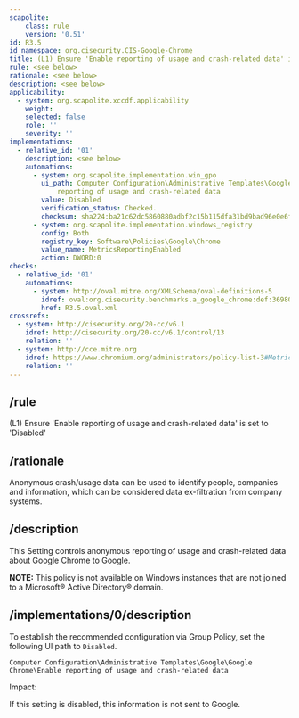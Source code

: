```yaml
---
scapolite:
    class: rule
    version: '0.51'
id: R3.5
id_namespace: org.cisecurity.CIS-Google-Chrome
title: (L1) Ensure 'Enable reporting of usage and crash-related data' is set to 'Disabled'
rule: <see below>
rationale: <see below>
description: <see below>
applicability:
  - system: org.scapolite.xccdf.applicability
    weight:
    selected: false
    role: ''
    severity: ''
implementations:
  - relative_id: '01'
    description: <see below>
    automations:
      - system: org.scapolite.implementation.win_gpo
        ui_path: Computer Configuration\Administrative Templates\Google\Google Chrome\Enable
            reporting of usage and crash-related data
        value: Disabled
        verification_status: Checked.
        checksum: sha224:ba21c62dc5860880adbf2c15b115dfa31bd9bad96e0e6f57b7dc0fad
      - system: org.scapolite.implementation.windows_registry
        config: Both
        registry_key: Software\Policies\Google\Chrome
        value_name: MetricsReportingEnabled
        action: DWORD:0
checks:
  - relative_id: '01'
    automations:
      - system: http://oval.mitre.org/XMLSchema/oval-definitions-5
        idref: oval:org.cisecurity.benchmarks.a_google_chrome:def:36980000
        href: R3.5.oval.xml
crossrefs:
  - system: http://cisecurity.org/20-cc/v6.1
    idref: http://cisecurity.org/20-cc/v6.1/control/13
    relation: ''
  - system: http://cce.mitre.org
    idref: https://www.chromium.org/administrators/policy-list-3#MetricsReportingEnabled
    relation: ''
---
```



## /rule

(L1) Ensure 'Enable reporting of usage and crash-related data' is set
to 'Disabled'

## /rationale

Anonymous crash/usage data can be used to identify people, companies and
information, which can be considered data ex-filtration from company
systems.

## /description

This Setting controls anonymous reporting of usage and crash-related
data about Google Chrome to Google.

**NOTE:** This policy is not available on Windows instances that are not
joined to a Microsoft® Active Directory® domain.

## /implementations/0/description

To establish the recommended configuration via Group Policy, set the
following UI path to `Disabled`.

`Computer Configuration\Administrative Templates\Google\Google Chrome\Enable reporting of usage and crash-related data`

Impact:

If this setting is disabled, this information is not sent to Google.
